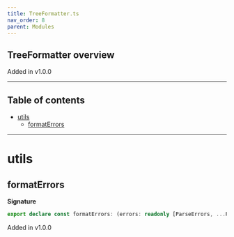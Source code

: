 ```yaml
---
title: TreeFormatter.ts
nav_order: 8
parent: Modules
---
```


## TreeFormatter overview

Added in v1.0.0

---

<h2 class="text-delta">Table of contents</h2>

- [utils](#utils)
  - [formatErrors](#formaterrors)

---

# utils

## formatErrors

**Signature**

```ts
export declare const formatErrors: (errors: readonly [ParseErrors, ...ParseErrors[]]) => string
```

Added in v1.0.0

